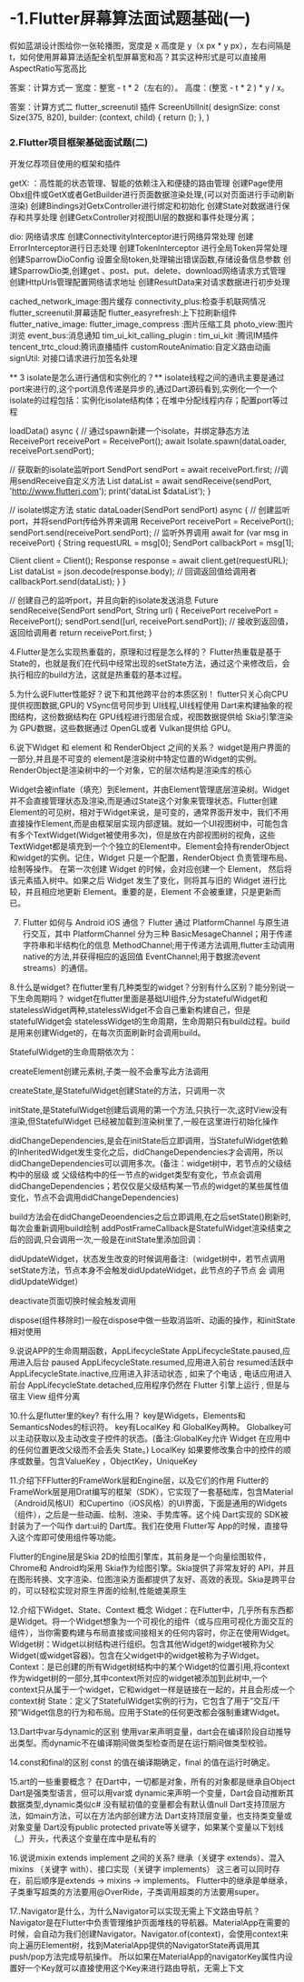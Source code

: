 # -1.Flutter屏幕算法面试题基础(一)
假如蓝湖设计图给你一张轮播图，宽度是 x 高度是 y（x px * y px），左右间隔是t，如何使用屏幕算法适配全机型屏幕宽和高？其实这种形式是可以直接用AspectRatio写宽高比

答案：计算方式一
宽度：整宽 - t * 2（左右的）。
高度：(整宽 - t * 2 ) * y / x。

答案：计算方式二
flutter_screenutil 插件
ScreenUtilInit(
designSize: const Size(375, 820),
builder: (context, child) {
return ();
},
)

### 2.Flutter项目框架基础面试题(二)
开发亿荐项目使用的框架和插件

getX: ：高性能的状态管理、智能的依赖注入和便捷的路由管理
创建Page使用Obx组件或GetX或者GetBuilder进行页面数据渲染处理,(可以对页面进行手动刷新渲染)
创建Bindings对GetxController进行绑定和初始化
创建State对数据进行保存和共享处理
创建GetxController对视图UI层的数据和事件处理分离；

dio: 网络请求库
创建ConnectivityInterceptor进行网络异常处理
创建ErrorInterceptor进行日志处理
创建TokenInterceptor 进行全局Token异常处理
创建SparrowDioConfig 设置全局token,处理输出错误函数,存储设备信息参数
创建SparrowDio类,创建get 、post、put、delete、download网络请求方式管理
创建HttpUrls管理配置网络请求地址
创建ResultData来对请求数据进行初步处理

cached_network_image:图片缓存
connectivity_plus:检查手机联网情况
flutter_screenutil:屏幕适配
flutter_easyrefresh:上下拉刷新组件
flutter_native_image: flutter_image_compress :图片压缩工具
photo_view:图片浏览
event_bus:消息通知
tim_ui_kit_calling_plugin : tim_ui_kit :腾讯IM插件
tencent_trtc_cloud:腾讯直播插件
customRouteAnimatio:自定义路由动画
signUtil: 对接口请求进行加签名处理

** 3 isolate是怎么进行通信和实例化的？**
isolate线程之间的通讯主要是通过port来进行的,这个port消息传递是异步的,通过Dart源码看到,实例化一个一个isolate的过程包括：实例化isolate结构体；在堆中分配线程内存；配置port等过程

loadData() async {
// 通过spawn新建一个isolate，并绑定静态方法
ReceivePort receivePort = ReceivePort();
await Isolate.spawn(dataLoader, receivePort.sendPort);

// 获取新的isolate监听port
SendPort sendPort = await receivePort.first;
//调用sendReceive自定义方法
List dataList = await sendReceive(sendPort,
'http://www.flutterj.com');
print('dataList $dataList');
}

// isolate绑定方法
static dataLoader(SendPort sendPort) async {
// 创建监听port，并将sendPort传给外界来调用
ReceivePort receivePort = ReceivePort();
sendPort.send(receivePort.sendPort);
// 监听外界调用
await for (var msg in receivePort) {
String requestURL = msg[0];
SendPort callbackPort = msg[1];

Client client = Client();
Response response = await client.get(requestURL);
List dataList = json.decode(response.body);
// 回调返回值给调用者
callbackPort.send(dataList);
}
}

// 创建自己的监听port，并且向新的isolate发送消息
Future sendReceive(SendPort sendPort, String url) {
ReceivePort receivePort = ReceivePort();
sendPort.send([url, receivePort.sendPort]);
// 接收到返回值， 返回给调用者
return receivePort.first;
}

4.Flutter是怎么实现热重载的，原理和过程是怎么样的？
Flutter热重载是基于State的，也就是我们在代码中经常出现的setState方法，通过这个来修改后，会执行相应的build方法，这就是热重载的基本过程。

5.为什么说Flutter性能好？说下和其他跨平台的本质区别！
flutter只关心向CPU提供视图数据,GPU的 VSync信号同步到 UI线程,UI线程使用 Dart来构建抽象的视图结构，这份数据结构在 GPU线程进行图层合成，视图数据提供给 Skia引擎渲染为 GPU数据，这些数据通过 OpenGL或者 Vulkan提供给 GPU。

6.说下Widget 和 element 和 RenderObject 之间的关系？
widget是用户界面的一部分,并且是不可变的
element是渲染树中特定位置的Widget的实例。
RenderObject是渲染树中的一个对象，它的层次结构是渲染库的核心

Widget会被inflate（填充）到Element，并由Element管理底层渲染树。Widget并不会直接管理状态及渲染,而是通过State这个对象来管理状态。Flutter创建Element的可见树，相对于Widget来说，是可变的，通常界面开发中，我们不用直接操作Element,而是由框架层实现内部逻辑。就如一个UI视图树中，可能包含有多个TextWidget(Widget被使用多次)，但是放在内部视图树的视角，这些TextWidget都是填充到一个个独立的Element中。Element会持有renderObject和widget的实例。记住，Widget 只是一个配置，RenderObject 负责管理布局、绘制等操作。
在第一次创建 Widget 的时候，会对应创建一个 Element， 然后将该元素插入树中。如果之后 Widget 发生了变化，则将其与旧的 Widget 进行比较，并且相应地更新 Element。重要的是，Element 不会被重建，只是更新而已。

7. Flutter 如何与 Android iOS 通信？
Flutter 通过 PlatformChannel 与原生进行交互，其中 PlatformChannel 分为三种
BasicMesageChannel；用于传递字符串和半结构化的信息
MethodChannel;用于传递方法调用,flutter主动调用native的方法,并获得相应的返回值
EventChannel;用于数据流event streams）的通信。

8.什么是widget? 在flutter里有几种类型的widget？分别有什么区别？能分别说一下生命周期吗？
widget在flutter里面是基础UI组件,分为statefulWidget和statelessWidget两种,statelessWidget不会自己重新构建自己，但是statefulWidget会
statelessWidget的生命周期，生命周期只有build过程。build是用来创建Widget的，在每次页面刷新时会调用build。

StatefulWidget的生命周期依次为：

createElement创建元素树,子类一般不会重写此方法调用

createState,是StatefulWidget创建State的方法，只调用一次

initState,是StatefulWidget创建后调用的第一个方法,只执行一次,这时View没有渲染,但StatefulWidget 已经被加载到渲染树里了,一般在这里进行初始化操作

didChangeDependencies,是会在initState后立即调用，当StatefulWidget依赖的InheritedWidget发生变化之后，didChangeDependencies才会调用，所以didChangeDependencies可以调用多次。(备注：widget树中，若节点的父级结构中的层级 或 父级结构中的任一节点的widget类型有变化，节点会调用didChangeDependencies；若仅仅是父级结构某一节点的widget的某些属性值变化，节点不会调用didChangeDependencies)

build方法会在didChangeDeoendencies之后立即调用,在之后setState()刷新时,每次会重新调用build绘制
addPostFrameCallback是StatefulWidget渲染结束之后的回调,只会调用一次,一般是在initState里添加回调：

didUpdateWidget，状态发生改变的时候调用备注:（widget树中，若节点调用setState方法，节点本身不会触发didUpdateWidget，此节点的子节点 会 调用didUpdateWidget）

deactivate页面切换时候会触发调用

dispose(组件移除时)一般在dispose中做一些取消监听、动画的操作，和initState相对使用

9.说说APP的生命周期函数，AppLifecycleState
AppLifecycleState.paused,应用进入后台 paused
AppLifecycleState.resumed,应用进入前台 resumed活跃中
AppLifecycleState.inactive,应用进入非活动状态 , 如来了个电话 , 电话应用进入前台
AppLifecycleState.detached,应用程序仍然在 Flutter 引擎上运行 , 但是与宿主 View 组件分离

10.什么是flutter里的key? 有什么用？
key是Widgets，Elements和SemanticsNodes的标识符。
key有LocalKey 和 GlobalKey两种。
Globalkey可以主动获取以及主动改变子控件的状态。(备注:GlobalKey允许 Widget 在应用中的任何位置更改父级而不会丢失 State。)
LocalKey 如果要修改集合中的控件的顺序或数量。包含ValueKey ，ObjectKey，UniqueKey

11.介绍下FFlutter的FrameWork层和Engine层，以及它们的作用
Flutter的FrameWork层是用Drat编写的框架（SDK），它实现了一套基础库，包含Material（Android风格UI）和Cupertino（iOS风格）的UI界面，下面是通用的Widgets（组件），之后是一些动画、绘制、渲染、手势库等。这个纯 Dart实现的 SDK被封装为了一个叫作 dart:ui的 Dart库。我们在使用 Flutter写 App的时候，直接导入这个库即可使用组件等功能。

Flutter的Engine层是Skia 2D的绘图引擎库，其前身是一个向量绘图软件，Chrome和 Android均采用 Skia作为绘图引擎。Skia提供了非常友好的 API，并且在图形转换、文字渲染、位图渲染方面都提供了友好、高效的表现。Skia是跨平台的，可以轻松实现对原生界面的绘制,性能媲美原生

12.介绍下Widget、State、Context 概念
Widget：在Flutter中，几乎所有东西都是Widget。将一个Widget想象为一个可视化的组件（或与应用可视化方面交互的组件），当你需要构建与布局直接或间接相关的任何内容时，你正在使用Widget。
Widget树：Widget以树结构进行组织。包含其他Widget的widget被称为父Widget(或widget容器)。包含在父widget中的widget被称为子Widget。
Context：是已创建的所有Widget树结构中的某个Widget的位置引用,将context作为widget树的一部分,其中context所对应的widget被添加到此树中,一个context只从属于一个widget，它和widget一样是链接在一起的，并且会形成一个context树
State：定义了StatefulWidget实例的行为，它包含了用于”交互/干预“Widget信息的行为和布局。应用于State的任何更改都会强制重建Widget。

13.Dart中var与dynamic的区别
使用var来声明变量，dart会在编译阶段自动推导出类型。而dynamic不在编译期间做类型检查而是在运行期间做类型校验。

14.const和final的区别
const 的值在编译期确定，final 的值在运⾏时确定。

15.art的一些重要概念？
在Dart中，一切都是对象，所有的对象都是继承自Object
Dart是强类型语言，但可以用var或 dynamic来声明一个变量，Dart会自动推断其数据类型,dynamic类似c#
没有赋初值的变量都会有默认值null
Dart支持顶层方法，如main方法，可以在方法内部创建方法
Dart支持顶层变量，也支持类变量或对象变量
Dart没有public protected private等关键字，如果某个变量以下划线（_）开头，代表这个变量在库中是私有的

16.说说mixin extends implement 之间的关系?
继承（关键字 extends）、混入 mixins （关键字 with）、接口实现（关键字 implements）
这三者可以同时存在，前后顺序是extends -> mixins -> implements。
Flutter中的继承是单继承，子类重写超类的方法要用@OverRide，子类调用超类的方法要用super。

17..Navigator是什么，为什么Navigator可以实现无需上下文路由导航？
Navigator是在Flutter中负责管理维护页面堆栈的导航器。MaterialApp在需要的时候，会自动为我们创建Navigator。Navigator.of(context)，会使用context来向上遍历Element树，找到MaterialApp提供的NavigatorState再调用其push/pop方法完成导航操作。
所以如果在MaterialApp的navigatorKey属性内设置好一个Key就可以直接使用这个Key来进行路由导航，无需上下文
